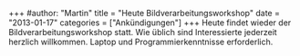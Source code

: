 +++
#author: "Martin"
title = "Heute Bildverarbeitungsworkshop"
date = "2013-01-17"
categories = ["Ankündigungen"]
+++
Heute findet wieder der Bildverarbeitungsworkshop statt. Wie üblich sind
Interessierte jederzeit herzlich willkommen. Laptop und Programmierkenntnisse
erforderlich.

